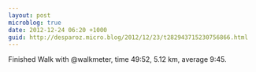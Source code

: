 ```yaml
---
layout: post
microblog: true
date: 2012-12-24 06:20 +1000
guid: http://desparoz.micro.blog/2012/12/23/t282943715230756866.html
---
```

Finished Walk with @walkmeter, time 49:52, 5.12 km, average 9:45.
